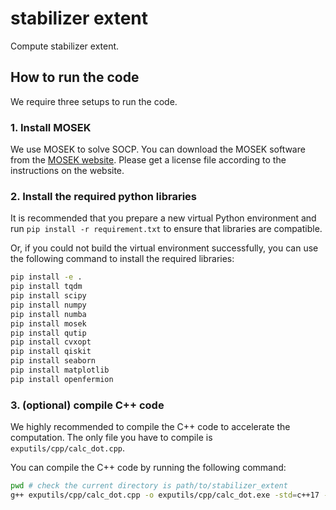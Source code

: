 # stabilizer extent

Compute stabilizer extent.

## How to run the code

We require three setups to run the code.

### 1. Install MOSEK

We use MOSEK to solve SOCP.
You can download the MOSEK software from the [MOSEK website](https://www.mosek.com/).
Please get a license file according to the instructions on the website.

### 2. Install the required python libraries

It is recommended that you prepare a new virtual Python environment and run
`pip install -r requirement.txt`
to ensure that libraries are compatible.

Or, if you could not build the virtual environment successfully,
you can use the following command to install the required libraries:

```bash
pip install -e .
pip install tqdm
pip install scipy
pip install numpy
pip install numba
pip install mosek
pip install qutip
pip install cvxopt
pip install qiskit
pip install seaborn
pip install matplotlib
pip install openfermion
```

### 3. (optional) compile C++ code

We highly recommended to compile the C++ code to accelerate the computation.
The only file you have to compile is `exputils/cpp/calc_dot.cpp`.

You can compile the C++ code by running the following command:

```bash
pwd # check the current directory is path/to/stabilizer_extent
g++ exputils/cpp/calc_dot.cpp -o exputils/cpp/calc_dot.exe -std=c++17 -O2 -mtune=native -march=native -fopenmp -lz
```
